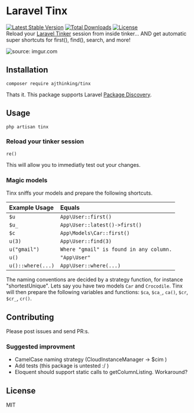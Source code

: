 # Laravel Tinx
[![Latest Stable Version](https://poser.pugx.org/ajthinking/tinx/v/stable)](https://packagist.org/packages/ajthinking/tinx)
[![Total Downloads](https://poser.pugx.org/ajthinking/tinx/downloads)](https://packagist.org/packages/ajthinking/tinx)
[![License](https://poser.pugx.org/ajthinking/tinx/license)](https://packagist.org/packages/ajthinking/tinx)
<br>Reload your [Laravel Tinker](https://github.com/laravel/tinker) session from inside tinker... AND get automatic super shortcuts for first(), find(), search, and more!

<img src="https://i.imgur.com/tCmU1CF.gif" title="source: imgur.com" />

## Installation

    composer require ajthinking/tinx
Thats it. This package supports Laravel [Package Discovery](https://laravel.com/docs/5.5/packages#package-discovery).

## Usage
    php artisan tinx

### Reload your tinker session
    re()
This will allow you to immediatly test out your changes.

### Magic models

Tinx sniffs your models and prepare the following shortcuts.

| Example Usage     | Equals                                    |
|:----------------- |:----------------------------------------- |
| `$u`              | `App\User::first()`                       |
| `$u_`             | `App\User::latest()->first()`             |
| `$c`              | `App\Models\Car::first()`                 |
| `u(3)`            | `App\User::find(3)`                       |
| `u("gmail")`      | `Where "gmail" is found in any column.`   |
| `u()`             | `"App\User"`                              |
| `u()::where(...)` | `App\User::where(...)`                    |

The naming conventions are decided by a strategy function, for instance "shortestUnique".
Lets say you have two models `Car` and `Crocodile`. Tinx will then prepare the following variables and functions: `$ca`, `$ca_`, `ca()`, `$cr`, `$cr_`, `cr()`.

## Contributing
Please post issues and send PR:s.

### Suggested improvment
* CamelCase naming strategy (CloudInstanceManager -> $cim )
* Add tests (this package is untested :/ )
* Eloquent should support static calls to getColumnListing. Workaround? 

## License
MIT
